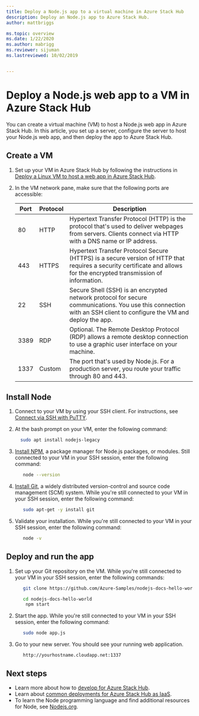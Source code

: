 ```yaml
---
title: Deploy a Node.js app to a virtual machine in Azure Stack Hub 
description: Deploy an Node.js app to Azure Stack Hub.
author: mattbriggs

ms.topic: overview
ms.date: 1/22/2020
ms.author: mabrigg
ms.reviewer: sijuman
ms.lastreviewed: 10/02/2019


---
```



# Deploy a Node.js web app to a VM in Azure Stack Hub

You can create a virtual machine (VM) to host a Node.js web app in Azure Stack Hub. In this article, you set up a server, configure the server to host your Node.js web app, and then deploy the app to Azure Stack Hub.

## Create a VM

1. Set up your VM in Azure Stack Hub by following the instructions in [Deploy a Linux VM to host a web app in Azure Stack Hub](azure-stack-dev-start-howto-deploy-linux.md).

2. In the VM network pane, make sure that the following ports are accessible:

    | Port | Protocol | Description |
    | --- | --- | --- |
    | 80 | HTTP | Hypertext Transfer Protocol (HTTP) is the protocol that's used to deliver webpages from servers. Clients connect via HTTP with a DNS name or IP address. |
    | 443 | HTTPS | Hypertext Transfer Protocol Secure (HTTPS) is a secure version of HTTP that requires a security certificate and allows for the encrypted transmission of information. |
    | 22 | SSH | Secure Shell (SSH) is an encrypted network protocol for secure communications. You use this connection with an SSH client to configure the VM and deploy the app. |
    | 3389 | RDP | Optional. The Remote Desktop Protocol (RDP) allows a remote desktop connection to use a graphic user interface on your machine.   |
    | 1337 | Custom | The port that's used by Node.js. For a production server, you route your traffic through 80 and 443. |

## Install Node

1. Connect to your VM by using your SSH client. For instructions, see [Connect via SSH with PuTTY](azure-stack-dev-start-howto-ssh-public-key.md#connect-with-ssh-by-using-putty).

1. At the bash prompt on your VM, enter the following command:

    ```bash  
      sudo apt install nodejs-legacy
    ```

2. [Install NPM](https://www.npmjs.com/), a package manager for Node.js packages, or modules. Still connected to your VM in your SSH session, enter the following command:

    ```bash  
       node --version
    ```

3. [Install Git](https://git-scm.com), a widely distributed version-control and source code management (SCM) system. While you're still connected to your VM in your SSH session, enter the following command:

    ```bash  
       sudo apt-get -y install git
    ```

3. Validate your installation. While you're still connected to your VM in your SSH session, enter the following command:

    ```bash  
       node -v
    ```

## Deploy and run the app

1. Set up your Git repository on the VM. While you're still connected to your VM in your SSH session, enter the following commands:

    ```bash  
       git clone https://github.com/Azure-Samples/nodejs-docs-hello-world.git
    
       cd nodejs-docs-hello-world
        npm start
    ```

2. Start the app. While you're still connected to your VM in your SSH session, enter the following command:

    ```bash  
       sudo node app.js
    ```

3. Go to your new server. You should see your running web application.

    ```HTTP  
       http://yourhostname.cloudapp.net:1337
    ```

## Next steps

- Learn more about how to [develop for Azure Stack Hub](azure-stack-dev-start.md).
- Learn about [common deployments for Azure Stack Hub as IaaS](azure-stack-dev-start-deploy-app.md).
- To learn the Node programming language and find additional resources for Node, see [Nodejs.org](https://nodejs.org).
